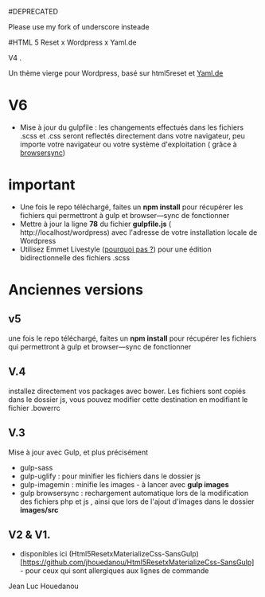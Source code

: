 #DEPRECATED

Please use my fork of underscore insteade



#HTML 5 Reset x Wordpress x Yaml.de

V4 .

Un thème vierge pour Wordpress, basé sur html5reset et [Yaml.de](http://www.yaml.de/)
# V6

* Mise à jour du gulpfile : les changements effectués dans les fichiers .scss et .css seront reflectés directement dans votre navigateur, peu importe votre navigateur ou votre système d'exploitation ( grâce à [browsersync](https://www.browsersync.io))

# important 
* Une fois le repo téléchargé, faites un **npm install** pour récupérer les fichiers qui permettront à gulp et browser—sync de fonctionner
* Mettre à jour la ligne **78** du fichier **gulpfile.js** ( http://localhost/wordpress) avec l'adresse de votre installation locale de Wordpress
* Utilisez Emmet Livestyle ([pourquoi pas ?](http://livestyle.io/)) pour une édition bidirectionnelle des fichiers .scss

# Anciennes versions
## v5
une fois le repo téléchargé, faites un **npm install** pour récupérer les fichiers qui permettront à gulp et browser—sync de fonctionner

## V.4
installez directement vos packages avec bower. Les fichiers sont copiés dans le dossier js, vous pouvez modifier cette destination en modifiant le fichier .bowerrc

## V.3
Mise à jour avec Gulp, et plus précisément

* gulp-sass
* gulp-uglify : pour minifier les fichiers dans le dossier js
* gulp-imagemin : minifie les images - à lancer avec **gulp images** 
* gulp browsersync : rechargement automatique lors de la modification des fichiers php et js , ainsi que lors de l'ajout d'images dans le dossier **images/src**

## V2 & V1.

* disponibles ici (Html5ResetxMaterializeCss-SansGulp)[https://github.com/jhouedanou/Html5ResetxMaterializeCss-SansGulp] - pour ceux qui sont allergiques aux lignes de commande 

Jean Luc Houedanou
